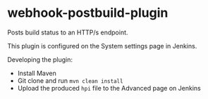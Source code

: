 webhook-postbuild-plugin
==========================

Posts build status to an HTTP/s endpoint.

This plugin is configured on the System settings page in Jenkins.

Developing the plugin:

* Install Maven
* Git clone and run `mvn clean install`
* Upload the produced `hpi` file to the Advanced page on Jenkins


